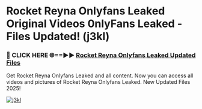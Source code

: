 # Rocket Reyna Onlyfans Leaked Original Videos 0nlyFans Leaked - Files Updated! (j3kl)

<h3>🔴 CLICK HERE 🌐==►► <a href="https://tinyurl.com/x26r9saj" rel="nofollow">Rocket Reyna Onlyfans Leaked Updated Files</a></h3>

Get Rocket Reyna Onlyfans Leaked and all content. Now you can access all videos and pictures of Rocket Reyna Onlyfans Leaked. New Updated Files 2025!

[![j3kl](https://i.imgur.com/LkgZPqh.gif)](https://tinyurl.com/x26r9saj)
